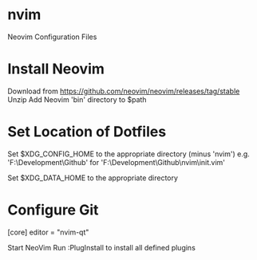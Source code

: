 # nvim
Neovim Configuration Files

# Install Neovim
Download from https://github.com/neovim/neovim/releases/tag/stable
Unzip 
Add Neovim 'bin' directory to $path

# Set Location of Dotfiles
Set $XDG_CONFIG_HOME to the appropriate directory (minus 'nvim')
e.g. 'F:\Development\Github' for 'F:\Development\Github\nvim\init.vim'

Set $XDG_DATA_HOME to the appropriate directory 

# Configure Git 

[core]
	editor = "nvim-qt"

Start NeoVim
Run :PlugInstall to install all defined plugins
